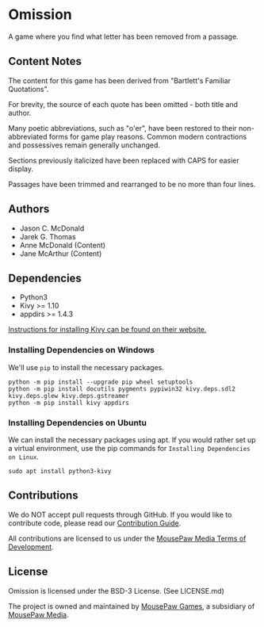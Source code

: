 # Omission

A game where you find what letter has been removed from a passage.

## Content Notes

The content for this game has been derived from "Bartlett's Familiar Quotations".

For brevity, the source of each quote has been omitted - both title and author.

Many poetic abbreviations, such as "o'er", have been restored to their
non-abbreviated forms for game play reasons. Common modern contractions and
possessives remain generally unchanged.

Sections previously italicized have been replaced with CAPS for easier
display.

Passages have been trimmed and rearranged to be no more than four lines.

## Authors

 - Jason C. McDonald
 - Jarek G. Thomas
 - Anne McDonald (Content)
 - Jane McArthur (Content)

## Dependencies

 - Python3
 - Kivy >= 1.10
 - appdirs >= 1.4.3

[Instructions for installing Kivy can be found on their website.](https://kivy.org/docs/installation/installation.html)

### Installing Dependencies on Windows

We'll use `pip` to install the necessary packages.

    python -m pip install --upgrade pip wheel setuptools
    python -m pip install docutils pygments pypiwin32 kivy.deps.sdl2 kivy.deps.glew kivy.deps.gstreamer
    python -m pip install kivy appdirs

### Installing Dependencies on Ubuntu

We can install the necessary packages using apt. If you would rather set up a
virtual environment, use the pip commands for `Installing Dependencies on Linux`.

    sudo apt install python3-kivy

## Contributions

We do NOT accept pull requests through GitHub.
If you would like to contribute code, please read our
[Contribution Guide][3].

All contributions are licensed to us under the
[MousePaw Media Terms of Development][4].

## License

Omission is licensed under the BSD-3 License. (See LICENSE.md)

The project is owned and maintained by [MousePaw Games][1],
a subsidiary of [MousePaw Media][2].

[1]: https://www.mousepawgames.com/omission
[2]: https://www.mousepawmedia.com/developers
[3]: https://www.mousepawmedia.com/developers/contribution
[4]: https://www.mousepawmedia.com/termsofdevelopment
[5]: https://github.com/mousepawmedia/omission
